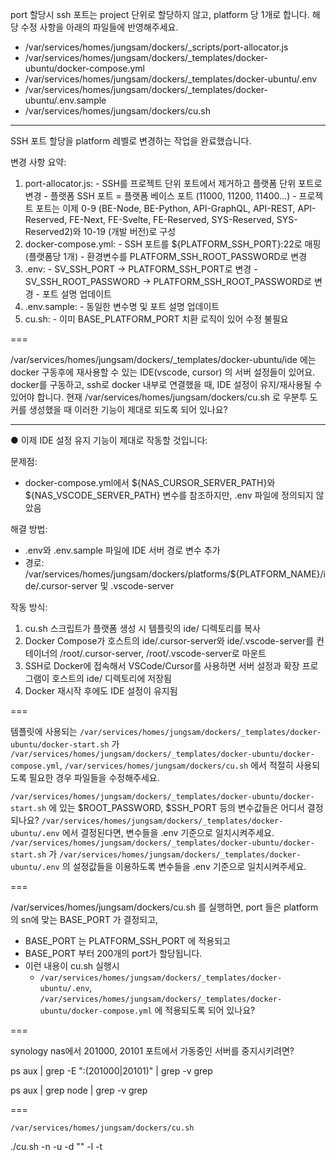 port 할당시 ssh 포트는 project 단위로 할당하지 않고, platform 당 1개로 합니다.
해당 수정 사항을 아래의 파일들에 반영해주세요.

- /var/services/homes/jungsam/dockers/_scripts/port-allocator.js
- /var/services/homes/jungsam/dockers/_templates/docker-ubuntu/docker-compose.yml
- /var/services/homes/jungsam/dockers/_templates/docker-ubuntu/.env
- /var/services/homes/jungsam/dockers/_templates/docker-ubuntu/.env.sample
- /var/services/homes/jungsam/dockers/cu.sh

---

SSH 포트 할당을 platform 레벨로 변경하는 작업을 완료했습니다.

  변경 사항 요약:

  1. port-allocator.js:
    - SSH를 프로젝트 단위 포트에서 제거하고 플랫폼 단위 포트로 변경
    - 플랫폼 SSH 포트 = 플랫폼 베이스 포트 (11000, 11200, 11400...)
    - 프로젝트 포트는 이제 0-9 (BE-Node, BE-Python, API-GraphQL, API-REST, API-Reserved, FE-Next, FE-Svelte,
  FE-Reserved, SYS-Reserved, SYS-Reserved2)와 10-19 (개발 버전)로 구성
  2. docker-compose.yml:
    - SSH 포트를 ${PLATFORM_SSH_PORT}:22로 매핑 (플랫폼당 1개)
    - 환경변수를 PLATFORM_SSH_ROOT_PASSWORD로 변경
  3. .env:
    - SV_SSH_PORT → PLATFORM_SSH_PORT로 변경
    - SV_SSH_ROOT_PASSWORD → PLATFORM_SSH_ROOT_PASSWORD로 변경
    - 포트 설명 업데이트
  4. .env.sample:
    - 동일한 변수명 및 포트 설명 업데이트
  5. cu.sh:
    - 이미 BASE_PLATFORM_PORT 치환 로직이 있어 수정 불필요

===

 /var/services/homes/jungsam/dockers/_templates/docker-ubuntu/ide 에는 docker 구동후에 재사용할 수 있는 IDE(vscode, cursor) 의 서버 설정들이 있어요.
docker를 구동하고, ssh로 docker 내부로 연결했을 때, IDE 설정이 유지/재사용될 수 있어야 합니다. 현재 /var/services/homes/jungsam/dockers/cu.sh 로 우분투 도커를 생성했을 때 이러한 기능이 제대로 되도록 되어 있나요?

---

● 이제 IDE 설정 유지 기능이 제대로 작동할 것입니다:

  문제점:
  - docker-compose.yml에서 ${NAS_CURSOR_SERVER_PATH}와 ${NAS_VSCODE_SERVER_PATH} 변수를 참조하지만, .env 파일에
  정의되지 않았음

  해결 방법:
  - .env와 .env.sample 파일에 IDE 서버 경로 변수 추가
  - 경로: /var/services/homes/jungsam/dockers/platforms/${PLATFORM_NAME}/ide/.cursor-server 및 .vscode-server

  작동 방식:
  1. cu.sh 스크립트가 플랫폼 생성 시 템플릿의 ide/ 디렉토리를 복사
  2. Docker Compose가 호스트의 ide/.cursor-server와 ide/.vscode-server를 컨테이너의 /root/.cursor-server,
  /root/.vscode-server로 마운트
  3. SSH로 Docker에 접속해서 VSCode/Cursor를 사용하면 서버 설정과 확장 프로그램이 호스트의 ide/ 디렉토리에 저장됨
  4. Docker 재시작 후에도 IDE 설정이 유지됨

===

템플릿에 사용되는 `/var/services/homes/jungsam/dockers/_templates/docker-ubuntu/docker-start.sh` 가 
`/var/services/homes/jungsam/dockers/_templates/docker-ubuntu/docker-compose.yml`,
 `/var/services/homes/jungsam/dockers/cu.sh` 에서 적절히 사용되도록 필요한 경우 파일들을 수정해주세요.


 `/var/services/homes/jungsam/dockers/_templates/docker-ubuntu/docker-start.sh` 에 있는 $ROOT_PASSWORD, $SSH_PORT 등의 변수값들은 어디서 결정되나요?
`/var/services/homes/jungsam/dockers/_templates/docker-ubuntu/.env` 에서 결정된다면, 변수들을 .env 기준으로 일치시켜주세요.
 `/var/services/homes/jungsam/dockers/_templates/docker-ubuntu/docker-start.sh` 가 `/var/services/homes/jungsam/dockers/_templates/docker-ubuntu/.env` 의 설정값들을 이용하도록 변수들을 .env 기준으로 일치시켜주세요.

===

 /var/services/homes/jungsam/dockers/cu.sh 를 실행하면, port 들은 platform의 sn에 맞는 BASE_PORT 가 결정되고,
  - BASE_PORT 는 PLATFORM_SSH_PORT 에 적용되고
  - BASE_PORT 부터 200개의 port가 할당됩니다.
- 이런 내용이 cu.sh 실행시 
  - `/var/services/homes/jungsam/dockers/_templates/docker-ubuntu/.env`, `/var/services/homes/jungsam/dockers/_templates/docker-ubuntu/docker-compose.yml` 에 적용되도록 되어 있나요?

===

synology nas에서 201000, 20101 포트에서 가동중인 서버를 중지시키려면?

ps aux | grep -E ":(201000|20101)" | grep -v grep


ps aux | grep node | grep -v grep


===

`/var/services/homes/jungsam/dockers/cu.sh` 

./cu.sh -n <platform-name> -u <github-user-name> -d "<platform-description>" -l <target location> -t <template directory>




===


```sh
cd /var/services/homes/jungsam/dockers/platforms
xgit -e remove -u ilinkrun -n ubuntu-ilmac

cd /var/services/homes/jungsam/dockers && ./cu.sh -n ubuntu-ilmac -u ilinkrun -d "ubuntu docker for ilmac(개발 운용) on NAS"
```

===

`cd /var/services/homes/jungsam/dockers && ./cu.sh -n ubuntu-ilmac -u ilinkrun -d "ubuntu docker for ilmac(개발 운용) on NAS"` 를 실행하였더니, 아래와 같은 결과가 나왔어요.

> 몇 가지 문제가 있네요.
- Platform SN, Base Port 값이 비어있어요.
  - `/var/services/homes/jungsam/dockers/_scripts/port-allocator.js` 과 `/var/services/homes/jungsam/dockers/_manager/data/platforms.json` 에서 sn, port 변수값이 생성되어야 할 것 같아요.
- Description 이 실행 옵션(-d)에서 주어진 "ubuntu docker for ilmac(개발 운용) on NAS" 와 다른 값이네요.
  - platform-name, github-user, description 등이 제대로 전달되는지 확인해주세요.
- /var/services/homes/jungsam/dockers/platforms/ubuntu-ilmac/.env (템플릿: /var/services/homes/jungsam/dockers/_templates/docker-ubuntu/.env) 에 변수값들이 제대로 적용되는지 확인해주세요.
 - BASE_PLATFORM_PORT, PLATFORM_SSH_PORT 등이 비어있어요.

> 대상 파일
- /var/services/homes/jungsam/dockers/cu.sh
- /var/services/homes/jungsam/dockers/_scripts/port-allocator.js
- /var/services/homes/jungsam/dockers/_manager/data/platforms.json
- /var/services/homes/jungsam/dockers/platforms/ubuntu-ilmac/.env
- /var/services/homes/jungsam/dockers/_templates/docker-ubuntu/.env

```
Loading existing platform settings from: /var/services/homes/jungsam/dockers/_settings/dockers/.env.ubuntu-ilmac
  Platform SN: 
  Base Port: 
Creating new Ubuntu platform: ubuntu-ilmac
GitHub user: ilinkrun
Description: ilmac ubuntu docker server(개발 및 운영)
Target location: /var/services/homes/jungsam/dockers/platforms
Template directory: /var/services/homes/jungsam/dockers/_templates/docker-ubuntu

Step 0: Creating target directory...
Created directory: /var/services/homes/jungsam/dockers/platforms/ubuntu-ilmac

Step 1: Copying template contents...
Template contents copied successfully

Step 2: Performing PLATFORM_NAME variable substitution...
Processing: ubuntu-ilmac/.env
  ✓ Substituted variables in ubuntu-ilmac/.env
Processing: ubuntu-ilmac/.env.sample
  ✓ Substituted variables in ubuntu-ilmac/.env.sample
Processing: ubuntu-ilmac/docker-compose.yml
  ✓ Substituted variables in ubuntu-ilmac/docker-compose.yml
  ⚠ File not found: ubuntu-ilmac/docker/docker-compose.yml
Processing: ubuntu-ilmac/docker/docker-compose.dev.yml
  ✓ Substituted variables in ubuntu-ilmac/docker/docker-compose.dev.yml
Processing: ubuntu-ilmac/docker/docker-compose.staging.yml
  ✓ Substituted variables in ubuntu-ilmac/docker/docker-compose.staging.yml
Processing: ubuntu-ilmac/docker/docker-compose.prod.yml
  ✓ Substituted variables in ubuntu-ilmac/docker/docker-compose.prod.yml
Processing: ubuntu-ilmac/scripts/dev-start.sh
  ✓ Substituted variables in ubuntu-ilmac/scripts/dev-start.sh
Processing: ubuntu-ilmac/README.md
  ✓ Substituted variables in ubuntu-ilmac/README.md
Processing: ubuntu-ilmac/package.json
  ✓ Substituted variables in ubuntu-ilmac/package.json
Processing: ubuntu-ilmac/environments/development/.env
  ✓ Substituted variables in ubuntu-ilmac/environments/development/.env
Processing: ubuntu-ilmac/environments/staging/.env
  ✓ Substituted variables in ubuntu-ilmac/environments/staging/.env
Processing: ubuntu-ilmac/environments/production/.env
  ✓ Substituted variables in ubuntu-ilmac/environments/production/.env
Variable substitution completed

Step 3: Changing to target directory...
Current directory: /var/services/homes/jungsam/dockers/platforms/ubuntu-ilmac

Step 4: Executing xgit command...


===


`_settings/dockers/.env.ubuntu-ilmac` 를 참고하지 않고, `_settings/dockers/template.env` 에서 직접 동적으로 '.env' 파일의 값들을 적용하도록 해주세요.

# Mysql
MYSQL_HOST=1.231.118.217
MYSQL_PORT=2306
MYSQL_USER=root
MYSQL_PASSWORD=mysqlIlmac1!

# PostgreSQL
POSTGRES_HOST=1.231.118.217
POSTGRES_USER=admin
POSTGRES_PASSWORD="IlmacPost9)"
POSTGRES_PORT=5433

===

`/var/services/homes/jungsam/dockers/_manager/data/platforms.json` 에서 
- 같은 이름의 platform이 있을 때는, sn은 그대로 사용해야 합니다. 현재는 platforms.json 에는 sn=0 으로 되어 있는데, sn=1로 1을 증가시켰네요.
- 같은 이름의 platform이 없을 때는, platforms.json 에 생성하려고 하는 platform 정보를 추가해야 합니다. 추가할 때 sn은 현재 sn 중 가장 큰값 + 1을 하여서 생성합니다.
- 우선 platform 정보 중, `cu.sh`에서 전달받지 않는 변수와 시간등 자동생성 가능한 변수를 제외하고는 우선은 제거하도록 합니다. 제거 후의 형태는 아래와 같습니다.

```json
    "ubuntu-ilmac": {
      "id": "ubuntu-ilmac",
      "sn": 0,
      "name": "ubuntu-ilmac",
      "description": "ubuntu for ilmac",
      "githubUser": "ilinkrun",
      "createdAt": "2025-10-04T04:17:45.737Z",
      "updatedAt": "2025-10-04T04:17:45.737Z",
      "status": "active",
      "settings": {
        "basePort": 11000,
        "portIncrement": 10,
        "network": {
          "subnet": "172.20.0.0/16",
          "gateway": "172.20.0.1"
        },
      },
      "projectCount": 0,
      "projectIds": []
    }
```

===


`/var/services/homes/jungsam/dockers/_templates/docker-ubuntu/.env.sample` 파일은 삭제합니다.


===

sh-4.4$ cd /var/services/homes/jungsam/dockers/platforms/ubuntu-ilmac

# 전체 인프라 시작
docker-compose up -d


```sh
cd /var/services/homes/jungsam/dockers/platforms/ubuntu-ilmac && docker-compose up -d

WARN[0000] The "MYSQL_DATABASE" variable is not set. Defaulting to a blank string. 
WARN[0000] The "POSTGRES_DB" variable is not set. Defaulting to a blank string. 
[+] Running 2/2
 ✔ Network ubuntu-ilmac_dev-network  Created                                                                                            0.8s 
 ✔ Container ubuntu-ilmac            Started      
```

```
ssh root@1.231.118.217 -p 11000
```

## cursor.ai

```
/exposed
```

===

- `/var/services/homes/jungsam/dockers/cu.sh` 로 생성한 도커 `/var/services/homes/jungsam/dockers/platforms/ubuntu-ilmac` 에 ssh로 접속이 성공적입니다. cursor IDE로 접속하였더니 접속이 됩니다.
- 그런데, cursor나 terminal(도커 내)에서 claude code로 작업을 하면,
  - docker를 재실행하면 claude login을 다시 해야 하고,
  - session 정보가 모두 사라집니다.
- claude code의 접속, 작업 정보는 도커 내부의 어디에 저장되나요?
  - 우선 커서 서버의 영속성을 위해 '/var/services/homes/jungsam/dockers/platforms/ubuntu-ilmac/ide/.cursor-server'는 도커 내부와 volume으로 연결되어 있어요.
  - claude code의 정보도 volume으로 연결해두고 싶어요.
  - cursor.ai의 claude code extension으로 작업한 로그인, 작업 세션 정보와 도커 내부의 터미널에서의 세션 정보에 대해 모두 경로를 알려주세요.

---

● Claude Code의 설정과 세션 정보는 다음 경로에 저장됩니다:

  1. Claude Code CLI (터미널) 정보

  - 인증 정보: /root/.claude/.credentials.json (OAuth 토큰)
  - 설정 및 프로젝트 정보: /root/.claude.json (프로젝트별 히스토리, 설정)
  - 설정 파일: /root/.claude/settings.local.json
  - 쉘 스냅샷: /root/.claude/shell-snapshots/
  - Todo 정보: /root/.claude/todos/
  - 프로젝트 정보: /root/.claude/projects/

  2. Cursor IDE의 Claude Code Extension 정보

  - Extension 로그: /root/.cursor-server/data/logs/*/exthost*/Anthropic.claude-code
  - Extension 파일: /root/.cursor-server/extensions/anthropic.claude-code-2.0.1-universal
  - User 데이터: /root/.cursor-server/data/User/

  Docker Volume 설정 권장사항

  현재 cursor-server는 이미 volume으로 연결되어 있으므로, Claude Code도 동일하게 설정하려면:

  # docker run 시 추가 volume 마운트
  -v /var/services/homes/jungsam/dockers/platforms/ubuntu-ilmac/claude:/root/.claude

  이렇게 하면 다음이 보존됩니다:
  - Claude 로그인 정보 (OAuth 토큰)
  - 프로젝트별 대화 히스토리
  - 설정 파일
  - Todo 리스트
  - Shell 스냅샷

  Docker를 재시작해도 Claude Code 로그인 상태와 모든 작업 세션이 유지됩니다.

===

`/var/services/homes/jungsam/dockers/_templates/docker-ubuntu/.env` 파일에 
아래와 같이 docker-compse.yml 에 사용할 변수를 추가했어요. PLATFORM_PORT_END 는 BASE_PLATFORM_PORT + 199 값이 넣어지면 됩니다. 이와 같은 값이 적용되도록 `/var/services/homes/jungsam/dockers/cu.sh` 를 수정해주세요.

- PLATFORM_PORT_START=${BASE_PLATFORM_PORT}
- PLATFORM_PORT_END=${PLATFORM_PORT_END}

===

`/var/services/homes/jungsam/dockers/cu.sh` 에서 docker-compose.yml ${PLATFORM_NAME}는 platform name으로 치환해주세요. 다른 변수는 그대로 두어야 합니다.
